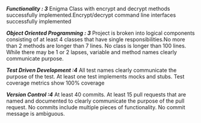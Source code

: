 ***Functionality : 3***
Enigma Class with encrypt and decrypt methods successfully implemented.Encrypt/decrypt command line interfaces successfully implemented

***Object Oriented Programming : 3***
Project is broken into logical components consisting of at least 4 classes that have single responsibilities.No more than 2 methods are longer than 7 lines. No class is longer than 100 lines. While there may be 1 or 2 lapses, variable and method names clearly communicate purpose.

***Test Driven Development :4***
All test names clearly communicate the purpose of the test. At least one test implements mocks and stubs. Test coverage metrics show 100% coverage

***Version Control :4***
At least 40 commits. At least 15 pull requests that are named and documented to clearly communicate the purpose of the pull request. No commits include multiple pieces of functionality. No commit message is ambiguous.
